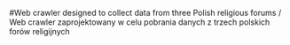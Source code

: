 #Web crawler designed to collect data from three Polish religious forums / Web crawler zaprojektowany w celu pobrania danych z trzech polskich forów religijnych
